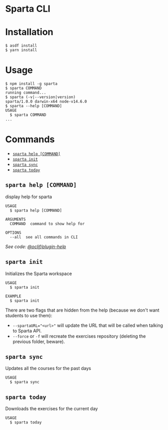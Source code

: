 # Sparta CLI

# Installation

```
$ asdf install
$ yarn install
```

# Usage

<!-- usage -->

```sh-session
$ npm install -g sparta
$ sparta COMMAND
running command...
$ sparta (-v|--version|version)
sparta/1.0.0 darwin-x64 node-v14.6.0
$ sparta --help [COMMAND]
USAGE
  $ sparta COMMAND
...
```

<!-- usagestop -->

# Commands

<!-- commands -->

- [`sparta help [COMMAND]`](#sparta-help-command)
- [`sparta init`](#sparta-init)
- [`sparta sync`](#sparta-sync)
- [`sparta today`](#sparta-today)

## `sparta help [COMMAND]`

display help for sparta

```
USAGE
  $ sparta help [COMMAND]

ARGUMENTS
  COMMAND  command to show help for

OPTIONS
  --all  see all commands in CLI
```

_See code: [@oclif/plugin-help](https://github.com/oclif/plugin-help/blob/v3.2.0/src/commands/help.ts)_

## `sparta init`

Initializes the Sparta workspace

```
USAGE
  $ sparta init

EXAMPLE
  $ sparta init
```

There are two flags that are hidden from the help (because we don't want students to use them):

- `--spartaURL="<url>"` will update the URL that will be called when talking to Sparta API.
- `--force` or `-f` will recreate the exercises repository (deleting the previous folder, beware).

## `sparta sync`

Updates all the courses for the past days

```
USAGE
  $ sparta sync
```

## `sparta today`

Downloads the exercises for the current day

```
USAGE
  $ sparta today
```

<!-- commandsstop -->
